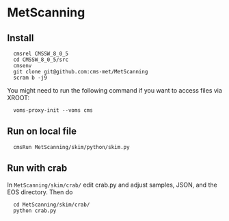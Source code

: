 # MetScanning
## Install
```
  cmsrel CMSSW_8_0_5
  cd CMSSW_8_0_5/src
  cmsenv
  git clone git@github.com:cms-met/MetScanning
  scram b -j9
  ```
  You might need to run the following command if you want to access files via XROOT:
```
  voms-proxy-init --voms cms
```
## Run on local file
```
  cmsRun MetScanning/skim/python/skim.py
```


## Run with crab
In ``MetScanning/skim/crab/`` edit crab.py and adjust samples, JSON, and the EOS directory. 
Then do
```
  cd MetScanning/skim/crab/
  python crab.py
```
